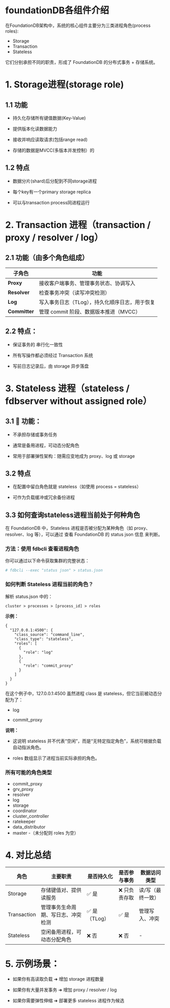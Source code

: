 # foundationDB各组件介绍


在FoundationDB架构中，系统的核心组件主要分为三类进程角色(process roles):

- Storage
- Transaction
- Stateless

它们分别承担不同的职责，形成了 FoundationDB 的分布式事务 + 存储系统。


# 1. Storage进程(storage role)

## 1.1 功能

- 持久化存储所有键值数据(Key-Value)

- 提供版本化读数据能力

- 接收并响应读取请求(包括range read)

- 存储的数据是MVCC(多版本并发控制）的

## 1.2 特点

- 数据分片(shard)后分配到不同storage进程

- 每个key有一个primary storage replica

- 可以与transaction process同进程运行


# 2. Transaction 进程（transaction / proxy / resolver / log）

## 2.1 功能（由多个角色组成）

| 子角色           | 功能                                  |
| ------------- | -------------------------------------- |
| **Proxy**     | 接收客户端事务、管理事务状态、协调写入        |
| **Resolver**  | 检查事务冲突（读写冲突检测）                |
| **Log**       | 写入事务日志（TLog），持久化顺序日志，用于恢复 |
| **Committer** | 管理 commit 阶段、数据版本推进（MVCC）      |


## 2.2 特点：

- 保证事务的 串行化一致性

- 所有写操作都必须经过 Transaction 系统

- 写前日志记录后，由 storage 异步落盘

# 3. Stateless 进程（stateless / fdbserver without assigned role）

## 3.1 📌 功能：
- 不承担存储或事务任务

- 通常是备用进程，可动态分配角色

- 常用于部署弹性架构：随需应变地成为 proxy、log 或 storage

## 3.2 特点

- 在配置中留白角色就是 stateless（如使用 process = stateless）

- 可作为负载缓冲或冗余备份进程

## 3.3 如何查询stateless进程当前处于何种角色

在 FoundationDB 中，Stateless 进程是否被分配为某种角色（如 proxy、resolver、log 等），可以通过 查看 FoundationDB 的 status json 信息 来判断。

### 方法：使用 fdbcli 查看进程角色

你可以通过以下命令获取集群的完整状态：

```bash
# fdbcli --exec "status json" > status.json
```

### 如何判断 Stateless 进程当前的角色？

解析 status.json 中的：

```text
cluster > processes > [process_id] > roles
```

**示例：**

```text
{
  "127.0.0.1:4500": {
    "class_source": "command_line",
    "class_type": "stateless",
    "roles": [
      {
        "role": "log"
      },
      {
        "role": "commit_proxy"
      }
    ]
  }
}
```

在这个例子中，127.0.0.1:4500 虽然进程 class 是 stateless，但它当前被动态分配为了：

- log

- commit_proxy

**说明：**

- 这说明 stateless 并不代表“空闲”，而是“无特定指定角色”，系统可根据负载自动指派角色。

- roles 数组显示了进程当前实际承担的角色。

### 所有可能的角色类型
- commit_proxy
- grv_proxy
- resolver
- log
- storage
- coordinator
- cluster_controller
- ratekeeper
- data_distributor
- master
-（未分配则 roles 为空）


# 4. 对比总结

| 角色          | 主要职责              | 是否持久化     | 是否参与事务  | 数据访问类型    |
| ----------- | --------------------- | ------------ | ----------- | -------------- |
| Storage     | 存储键值对、提供读服务       | ✅ 是       | ❌ 只负责存取 | 读/写（最终一致） |
| Transaction | 管理事务生命周期、写日志、冲突检测 | ✅ 是（TLog） | ✅ 是     | 管理写入、冲突   |
| Stateless   | 空闲备用进程，可动态分配角色    | ❌ 否       | ❌ 否     | -         |


# 5. 示例场景：

- 如果你有高读取负载 ➜ 增加 storage 进程数量

- 如果你有大量并发事务 ➜ 增加 proxy / resolver / log

- 如果你需要弹性伸缩 ➜ 部署更多 stateless 进程作为候选





